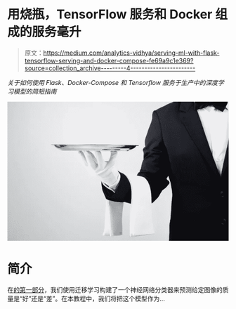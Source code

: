 # 用烧瓶，TensorFlow 服务和 Docker 组成的服务毫升

> 原文：<https://medium.com/analytics-vidhya/serving-ml-with-flask-tensorflow-serving-and-docker-compose-fe69a9c1e369?source=collection_archive---------4----------------------->

*关于如何使用 Flask、Docker-Compose 和 Tensorflow 服务于生产中的深度学习模型的简短指南*

![](img/d166f40c7dc06328496d1366ff331f6f.png)

# **简介**

在[的第一部分](/@osas.usen/image-quality-classification-from-training-to-production-part-1-92439e4342d9)，我们使用迁移学习构建了一个神经网络分类器来预测给定图像的质量是“好”还是“差”。在本教程中，我们将把这个模型作为…